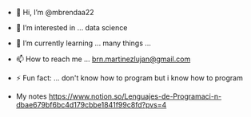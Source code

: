 - 👋 Hi, I’m @mbrendaa22
- 👀 I’m interested in ... data science
- 🌱 I’m currently learning ... many things ...
- 📫 How to reach me ... brn.martinezlujan@gmail.com
- ⚡ Fun fact: ... don't know how to program but i know how to program

- My notes
https://www.notion.so/Lenguajes-de-Programaci-n-dbae679bf6bc4d179cbbe1841f99c8fd?pvs=4
<!---
mbrendaa22/mbrendaa22 is a ✨ special ✨ repository because its `README.md` (this file) appears on your GitHub profile.
You can click the Preview link to take a look at your changes.
--->
